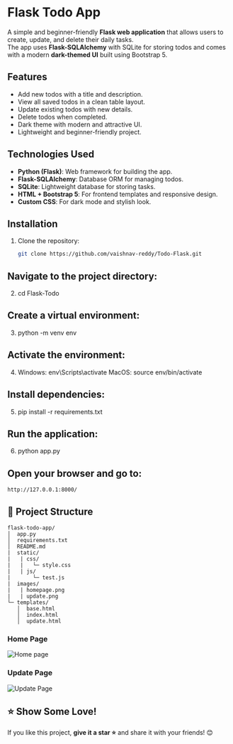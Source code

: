 # Flask Todo App

A simple and beginner-friendly **Flask web application** that allows users to create, update, and delete their daily tasks.  
The app uses **Flask-SQLAlchemy** with SQLite for storing todos and comes with a modern **dark-themed UI** built using Bootstrap 5.

## Features

- Add new todos with a title and description.
- View all saved todos in a clean table layout.
- Update existing todos with new details.
- Delete todos when completed.
- Dark theme with modern and attractive UI.
- Lightweight and beginner-friendly project.

## Technologies Used

- **Python (Flask)**: Web framework for building the app.
- **Flask-SQLAlchemy**: Database ORM for managing todos.
- **SQLite**: Lightweight database for storing tasks.
- **HTML + Bootstrap 5**: For frontend templates and responsive design.
- **Custom CSS**: For dark mode and stylish look.

## Installation

1. Clone the repository:
   ```bash
   git clone https://github.com/vaishnav-reddy/Todo-Flask.git

## Navigate to the project directory: 

2.   cd Flask-Todo

## Create a virtual environment:

3.   python -m venv env

## Activate the environment:
  
4.  Windows: env\Scripts\activate
    MacOS: source env/bin/activate

## Install dependencies:
   
5.   pip install -r requirements.txt

## Run the application:
   
6.   python app.py

## Open your browser and go to:
    
    http://127.0.0.1:8000/

## 📂 Project Structure

```
flask-todo-app/
│  app.py
│  requirements.txt
│  README.md
|  static/
|   | css/
|   |   └─ style.css
|   | js/
|       └─ test.js
|  images/
|   | homepage.png
|   | update.png
└─ templates/
   │  base.html
   │  index.html
   │  update.html

```
### Home Page
![Home page](images/homepage.png)

### Update Page
![Update Page](images/update.png)

## ⭐ Show Some Love!
If you like this project, **give it a star ⭐** and share it with your friends! 😊